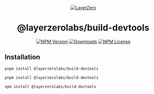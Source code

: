 <p align="center">
  <a href="https://layerzero.network">
    <img alt="LayerZero" style="max-width: 500px" src="https://d3a2dpnnrypp5h.cloudfront.net/bridge-app/lz.png"/>
  </a>
</p>

<h1 align="center">@layerzerolabs/build-devtools</h1>

<!-- The badges section -->
<p align="center">
  <!-- Shields.io NPM published package version -->
  <a href="https://www.npmjs.com/package/@layerzerolabs/build-devtools"><img alt="NPM Version" src="https://img.shields.io/npm/v/@layerzerolabs/build-devtools"/></a>
  <!-- Shields.io NPM downloads -->
  <a href="https://www.npmjs.com/package/@layerzerolabs/build-devtools"><img alt="Downloads" src="https://img.shields.io/npm/dm/@layerzerolabs/build-devtools"/></a>
  <!-- Shields.io license badge -->
  <a href="https://www.npmjs.com/package/@layerzerolabs/build-devtools"><img alt="NPM License" src="https://img.shields.io/npm/l/@layerzerolabs/build-devtools"/></a>
</p>

## Installation

```bash
pnpm install @layerzerolabs/build-devtools
```

```bash
pnpm install @layerzerolabs/build-devtools
```

```bash
npm install @layerzerolabs/build-devtools
```
